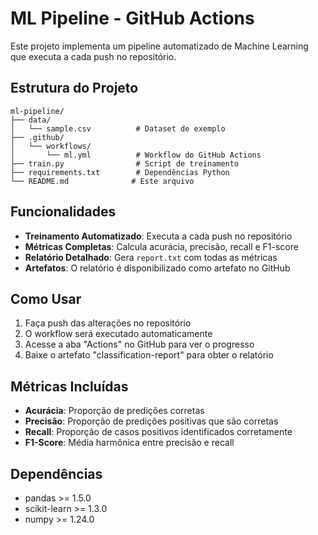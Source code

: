 # ML Pipeline - GitHub Actions

Este projeto implementa um pipeline automatizado de Machine Learning que executa a cada push no repositório.

## Estrutura do Projeto

```
ml-pipeline/
├── data/
│   └── sample.csv          # Dataset de exemplo
├── .github/
│   └── workflows/
│       └── ml.yml          # Workflow do GitHub Actions
├── train.py                # Script de treinamento
├── requirements.txt        # Dependências Python
└── README.md              # Este arquivo
```

## Funcionalidades

- **Treinamento Automatizado**: Executa a cada push no repositório
- **Métricas Completas**: Calcula acurácia, precisão, recall e F1-score
- **Relatório Detalhado**: Gera `report.txt` com todas as métricas
- **Artefatos**: O relatório é disponibilizado como artefato no GitHub

## Como Usar

1. Faça push das alterações no repositório
2. O workflow será executado automaticamente
3. Acesse a aba "Actions" no GitHub para ver o progresso
4. Baixe o artefato "classification-report" para obter o relatório

## Métricas Incluídas

- **Acurácia**: Proporção de predições corretas
- **Precisão**: Proporção de predições positivas que são corretas
- **Recall**: Proporção de casos positivos identificados corretamente
- **F1-Score**: Média harmônica entre precisão e recall

## Dependências

- pandas >= 1.5.0
- scikit-learn >= 1.3.0
- numpy >= 1.24.0
